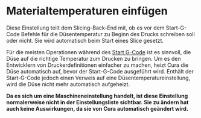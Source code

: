 Materialtemperaturen einfügen
====
Diese Einstellung teilt dem Slicing-Back-End mit, ob es vor dem Start-G-Code Befehle für die Düsentemperatur zu Beginn des Drucks schreiben soll oder nicht. Sie wird automatisch beim Start eines Slice gesetzt.

Für die meisten Operationen während des [Start G-Code](machine_start_gcode.md) ist es sinnvoll, die Düse auf die richtige Temperatur zum Drucken zu bringen. Um es den Entwicklern von Druckerdefinitionen einfacher zu machen, heizt Cura die Düse automatisch auf, bevor der Start-G-Code ausgeführt wird. Enthält der Start-G-Code jedoch einen Verweis auf eine Düsentemperatureinstellung, wird die Düse nicht mehr automatisch aufgeheizt.

**Da es sich um eine Maschineneinstellung handelt, ist diese Einstellung normalerweise nicht in der Einstellungsliste sichtbar. Sie zu ändern hat auch keine Auswirkungen, da sie von Cura automatisch geändert wird.**